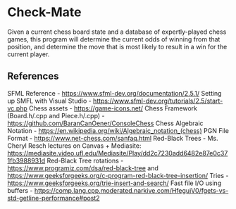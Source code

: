 # Check-Mate
Given a current chess board state and a database of expertly-played chess games, this program will determine the current odds of winning from that position, and determine the move that is most likely to result in a win for the current player.

## References
SFML Reference - https://www.sfml-dev.org/documentation/2.5.1/
Setting up SMFL with Visual Studio - https://www.sfml-dev.org/tutorials/2.5/start-vc.php
Chess assets - https://game-icons.net/
Chess Framework (Board.h/.cpp and Piece.h/.cpp) - https://github.com/BaranCanOener/ConsoleChess
Chess Algebraic Notation - https://en.wikipedia.org/wiki/Algebraic_notation_(chess)
PGN File Format - https://www.net-chess.com/sanfaq.html
Red-Black Trees - Ms. Cheryl Resch lectures on Canvas + Mediasite: https://mediasite.video.ufl.edu/Mediasite/Play/dd2c7230add6482e87e0c371fb3988931d
Red-Black Tree rotations - https://www.programiz.com/dsa/red-black-tree and https://www.geeksforgeeks.org/c-program-red-black-tree-insertion/
Tries - https://www.geeksforgeeks.org/trie-insert-and-search/
Fast file I/O using buffers - https://comp.lang.cpp.moderated.narkive.com/HfegujV0/fgets-vs-std-getline-performance#post2
